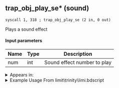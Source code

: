 ## trap_obj_play_se* (sound)

`syscall 1, 318 ; trap_obj_play_se (2 in, 0 out)`

Plays a sound effect

#### Input parameters
| Name | Type | Description
|------|------|------------
| num   | int   | Sound effect number to play




<details>
	<summary>Appears in:</summary>
| filename | Entity (obj)
|----------|-------------
| limit\trinity\limi.bdscript       |           
| limit\trinity_wi\limi.bdscript       |           
| obj\B_EX140\b_ex.bdscript       | ((B) Xigbar)          
| obj\B_EX140_LV99\b_ex.bdscript       | ((B99) Xigbar (Limit Cut))          
| obj\B_EX170_LAST\b_ex.bdscript       | ((B) Xemnas (Final))          
| obj\B_EX170_LAST_LV99\b_ex.bdscript       | ((B99) Xemnas (Final) (Limit Cut The World of Nothing)?)          
| obj\B_EX370\b_ex.bdscript       | ((B) Zexion (Absent Silhouette))          
| obj\B_EX390\b_ex.bdscript       | ((B) Hooded Roxas)          
| obj\F_HB050\f_hb.bdscript       | ((F) CoR’s pushing pillar (HB))          
| obj\F_HB050_23\f_hb.bdscript       | ((F) CoR’s pushing pillar 2 (HB))          
| obj\F_HB060\f_hb.bdscript       | ((F) CoR’s rising pillar (HB))          
| obj\F_HB140\f_hb.bdscript       | ((F) Cavern of Remembrance big pushing block (HB))          
| obj\F_TT020\f_tt.bdscript       | ((F) Juggling ball (TT))          
| obj\M_EX350_10\m_ex.bdscript       | ((M) Mushroom 10 (EX))          
| obj\M_EX350_11\m_ex.bdscript       | ((M) Mushroom 11 (EX))          
| obj\N_CM000_BTL\n_cm.bdscript       | ((N) Marluxia (BTL) (CM))          
| obj\N_CM040_BTL\n_cm.bdscript       | ((N) Vexen (BTL) (CM))          
| obj\N_EX760_BTL\n_ex.bdscript       | ((B) Pete (BTL))          
| obj\N_HB040_BTL\n_hb.bdscript       | ((N) Stitch (BTL) (HB))          
| obj\P_EX330\p_ex.bdscript       | ((P) Peter Pan)          

</details>

<details>
	<summary>Example Usage From limit\trinity\limi.bdscript</summary>
```
L8150:
 pushFromFSp 4
 jz L8183
 pushFromFSp 0
 pushImm 409020
 syscall 1, 318 ; trap_obj_play_se (2 in, 0 out)
 pushImmf 60
 syscall 0, 31 ; func_screen_whiteout (1 in, 0 out)
 pushImmf 60
 gosub 4, L5452
 pushImm 1
 syscall 1, 223 ; trap_camera_cancel (1 in, 0 out)
 pushImmf 30
 gosub 4, L5452
 jmp L8188
```
</details>

